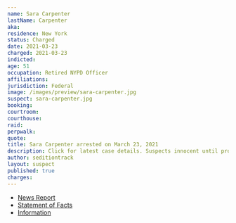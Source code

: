 ```yaml
---
name: Sara Carpenter
lastName: Carpenter
aka:
residence: New York
status: Charged
date: 2021-03-23
charged: 2021-03-23
indicted:
age: 51
occupation: Retired NYPD Officer
affiliations:
jurisdiction: Federal
image: /images/preview/sara-carpenter.jpg
suspect: sara-carpenter.jpg
booking:
courtroom:
courthouse:
raid:
perpwalk:
quote:
title: Sara Carpenter arrested on March 23, 2021
description: Click for latest case details. Suspects innocent until proven guilty.
author: seditiontrack
layout: suspect
published: true
charges:
---
```

- [News Report](https://www.nydailynews.com/new-york/nyc-crime/ny-capitol-riots-former-nypd-police-officer-arrest-sara-carpenter-20210323-try3cc7m3bbhrlfrph5emanlqi-story.html)
- [Statement of Facts](https://extremism.gwu.edu/sites/g/files/zaxdzs2191/f/Sara%20Carpenter%20Statement%20of%20Facts.pdf)
- [Information](https://www.justice.gov/usao-dc/case-multi-defendant/file/1393351/download)
